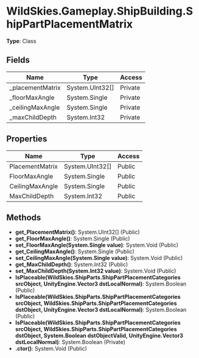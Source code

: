 ﻿# WildSkies.Gameplay.ShipBuilding.ShipPartPlacementMatrix

**Type**: Class

## Fields

| Name | Type | Access |
|------|------|--------|
| _placementMatrix | System.UInt32[] | Private |
| _floorMaxAngle | System.Single | Private |
| _ceilingMaxAngle | System.Single | Private |
| _maxChildDepth | System.Int32 | Private |

## Properties

| Name | Type | Access |
|------|------|--------|
| PlacementMatrix | System.UInt32[] | Public |
| FloorMaxAngle | System.Single | Public |
| CeilingMaxAngle | System.Single | Public |
| MaxChildDepth | System.Int32 | Public |

## Methods

- **get_PlacementMatrix()**: System.UInt32[] (Public)
- **get_FloorMaxAngle()**: System.Single (Public)
- **set_FloorMaxAngle(System.Single value)**: System.Void (Public)
- **get_CeilingMaxAngle()**: System.Single (Public)
- **set_CeilingMaxAngle(System.Single value)**: System.Void (Public)
- **get_MaxChildDepth()**: System.Int32 (Public)
- **set_MaxChildDepth(System.Int32 value)**: System.Void (Public)
- **IsPlaceable(WildSkies.ShipParts.ShipPartPlacementCategories srcObject, UnityEngine.Vector3 dstLocalNormal)**: System.Boolean (Public)
- **IsPlaceable(WildSkies.ShipParts.ShipPartPlacementCategories srcObject, WildSkies.ShipParts.ShipPartPlacementCategories dstObject, UnityEngine.Vector3 dstLocalNormal)**: System.Boolean (Public)
- **IsPlaceable(WildSkies.ShipParts.ShipPartPlacementCategories srcObject, WildSkies.ShipParts.ShipPartPlacementCategories dstObject, System.Boolean dstObjectValid, UnityEngine.Vector3 dstLocalNormal)**: System.Boolean (Private)
- **.ctor()**: System.Void (Public)

